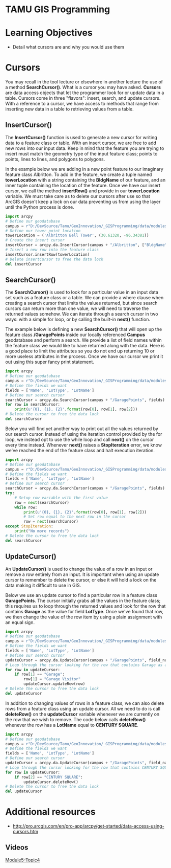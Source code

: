 <!-- # TAMU GIS Programming
# Learning Objectives
- [Extensions](20__1.md)
- [Packaging Code](20__2.md)
 -->
 # TAMU GIS Programming
# Learning Objectives
- Detail what cursors are and why you would use them
# Cursors
You may recall in the tool lecture or elsewhere in another lecture the use of a method **SearchCursor()**. What is a cursor you may have asked. **Cursors** are data access objects that let the programmer look for or update data in a table. Cursors come in three "flavors": insert, search, and update cursors. With a reference to a cursor, we have access to methods that range from inserting new data in a table to retrieving values from a table.
>
## InsertCursor()
The **InsertCursor()** function is used to generate a new cursor for writing data to a feature class or table. With an insert cursor, we are free to add new rows into our input data. Keep in mind that the feature you are trying to insert must match the geometry type of the input feature class; points to points, lines to lines, and polygons to polygons.
>
In the example below we are adding in a new point feature to our imaginary feature class Albritton. To add in the feature, we create a tuple named **towerLocation** with a string containing the **BldgName** of our feature, and an inner tuple containing the location of the feature. Once we have our insert cursor, we call the method **insertRow()** and provide in our **towerLocation** variable. We must take care as to delete our cursors after use so that ArcGIS doesn't keep a lock on our data preventing us from using the layer until the Python process is done.
>
```python
import arcpy
# Define our geodatabase
campus = r"D:/DevSource/Tamu/GeoInnovation/_GISProgramming/data/modules/20/Campus.gdb"
# Define our tower point location
towerLocation = ('Albritton Bell Tower', (30.61320, -96.34381))
# Create the insert cursor
insertCursor = arcpy.da.InsertCursor(campus + "/Albritton", ["BldgName", "SHAPE@XY"])
# Insert a new row into the feature class
insertCursor.insertRow(towerLocation)
# Delete insertCursor to free the data lock
del insertCursor

```
>
## SearchCursor()
The **SearchCursor()** is used to look for a particular value in an input data set such as a feature class or a table. We can provide a where clause when creating a search cursor that limits the values returned, but since search cursors can return more than one value, we will need to traverse the returned values somehow. We can iterate through a search cursor in two ways: with a simple for loop, or by calling the built-in **next()** function.
>
The example below is defining a new **SearchCursor()** that will open up the feature class **/GaragePoints** inside our locally referenced **Campus** geodatabase and perform a search. We provide a list of field names within the feature class we would like to have returned along with the data. Here is a good place to limit the attributes so you do not end up returning 10 or more useless attributes in the process. Once we have our cursor we print it out using this super fancy print statement.
>
```python
import arcpy
# Define our geodatabase
campus = r"D:/DevSource/Tamu/GeoInnovation/_GISProgramming/data/modules/20/Campus.gdb"
# Define the fields we want
fields = ['Name', 'LotType', 'LotName']
# Define our search cursor 
searchCursor = arcpy.da.SearchCursor(campus + "/GaragePoints", fields)
for row in searchCursor:
    print(u'{0}, {1}, {2}'.format(row[0], row[1], row[2]))
# Delete the cursor to free the data lock
del searchCursor
```
>
Below you will find yet another way to print out all the values returned by our search cursor. Instead of using the iteration control provided by the for loop, we instead opt to use the while loop and call **next()** on the cursor every time instead. Whenever **next()** raises a **StopIteration** error, we know we've reached the end of the feature class and halt execution iteration.
>
```python
import arcpy
# Define our geodatabase
campus = r"D:/DevSource/Tamu/GeoInnovation/_GISProgramming/data/modules/20/Campus.gdb"
# Define the fields we want
fields = ['Name', 'LotType', 'LotName']
# Define our search cursor 
searchCursor = arcpy.da.SearchCursor(campus + "/GaragePoints", fields)
try:
    # Setup row variable with the first value 
    row = next(searchCursor)
    while row:
        print(u'{0}, {1}, {2}'.format(row[0], row[1], row[2]))
        # Set row equal to the next row in the cursor
        row = next(searchCursor)
except StopIteration:
    print("No more records")
# Delete the cursor to free the data lock
del searchCursor
```
>

## UpdateCursor()
An **UpdateCursor()** is used to change the value of a row in an input or remove a row entirely from an input. It is important when using an update cursor to remember to delete the cursor, or else it will hold a lock on the data making it difficult to use in GIS.
>
Below we use an update cursor to find a particular row in a feature class **GaragePoints**. The cursor initially grabs all the values in the feature class; this requires us to loop through the returned values and look for the row that contains **Garage** as the value for field **LotType**. Once we've found that row, we then change the value of the row item by using a plain assignment with an equal sign.
>
```python
import arcpy
# Define our geodatabase
campus = r"D:/DevSource/Tamu/GeoInnovation/_GISProgramming/data/modules/20/Campus.gdb"
# Define the fields we want
fields = ['Name', 'LotType', 'LotName']
# Define our search cursor 
updateCursor = arcpy.da.UpdateCursor(campus + "/GaragePoints", field_names=fields)
# Loop through the cursor looking for the row that contains Garage as a LotType
for row in updateCursor:
    if row[1] == "Garage":
        row[1] = "Garage Visitor"
        updateCursor.updateRow(row)
# Delete the cursor to free the data lock   
del updateCursor
```
>
In addition to changing values of rows in a feature class, we can also delete rows from a feature class using an update cursor. All we need to do is call **deleteRow()** on the **updateCursor** variable whenever we are currently on the row that we wish to remove. The code below calls **deleteRow()** whenever the row has a **LotName** equal to **CENTURY SQUARE**.
>
```python
import arcpy
# Define our geodatabase
campus = r"D:/DevSource/Tamu/GeoInnovation/_GISProgramming/data/modules/20/Campus.gdb"
# Define the fields we want
fields = ['Name', 'LotType', 'LotName']
# Define our search cursor 
updateCursor = arcpy.da.UpdateCursor(campus + "/GaragePoints", field_names=fields)
# Loop through the cursor looking for the row that contains CENTURY SQUARE as a LotName
for row in updateCursor:
    if row[2] == "CENTURY SQUARE":
        updateCursor.deleteRow()
# Delete the cursor to free the data lock
del updateCursor
```
>
# Additional resources
- http://pro.arcgis.com/en/pro-app/arcpy/get-started/data-access-using-cursors.htm


## Videos
[Module5-Topic4](https://youtu.be/tYRIAzCdFyw)
